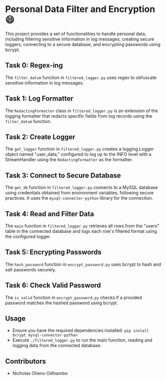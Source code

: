 # Personal Data Filter and Encryption :smile:

This project provides a set of functionalities to handle personal data, including filtering sensitive information in log messages, creating secure loggers, connecting to a secure database, and encrypting passwords using bcrypt.

## Task 0: Regex-ing

The `filter_datum` function in `filtered_logger.py` uses regex to obfuscate sensitive information in log messages.

## Task 1: Log Formatter

The `RedactingFormatter` class in `filtered_logger.py` is an extension of the logging formatter that redacts specific fields from log records using the `filter_datum` function.

## Task 2: Create Logger

The `get_logger` function in `filtered_logger.py` creates a logging.Logger object named "user_data," configured to log up to the INFO level with a StreamHandler using the `RedactingFormatter` as the formatter.

## Task 3: Connect to Secure Database

The `get_db` function in `filtered_logger.py` connects to a MySQL database using credentials obtained from environment variables, following secure practices. It uses the `mysql-connector-python` library for the connection.

## Task 4: Read and Filter Data

The `main` function in `filtered_logger.py` retrieves all rows from the "users" table in the connected database and logs each row's filtered format using the configured logger.

## Task 5: Encrypting Passwords

The `hash_password` function in `encrypt_password.py` uses bcrypt to hash and salt passwords securely.

## Task 6: Check Valid Password

The `is_valid` function in `encrypt_password.py` checks if a provided password matches the hashed password using bcrypt.

## Usage

- Ensure you have the required dependencies installed: `pip install bcrypt mysql-connector-python`
- Execute `./filtered_logger.py` to run the main function, reading and logging data from the connected database.

## Contributors

- Nicholas Otieno Odhiambo
